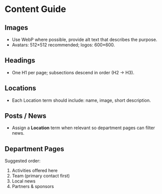 # Content Guide

## Images
- Use WebP where possible, provide alt text that describes the purpose.
- Avatars: 512×512 recommended; logos: 600×600.

## Headings
- One H1 per page; subsections descend in order (H2 → H3).

## Locations
- Each Location term should include: name, image, short description.

## Posts / News
- Assign a **Location** term when relevant so department pages can filter news.

## Department Pages
Suggested order:
1. Activities offered here
2. Team (primary contact first)
3. Local news
4. Partners & sponsors

